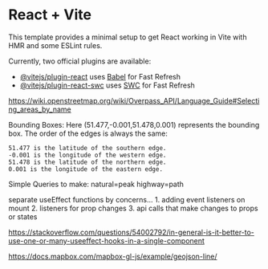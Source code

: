 # React + Vite

This template provides a minimal setup to get React working in Vite with HMR and some ESLint rules.

Currently, two official plugins are available:

- [@vitejs/plugin-react](https://github.com/vitejs/vite-plugin-react/blob/main/packages/plugin-react/README.md) uses [Babel](https://babeljs.io/) for Fast Refresh
- [@vitejs/plugin-react-swc](https://github.com/vitejs/vite-plugin-react-swc) uses [SWC](https://swc.rs/) for Fast Refresh

<!-- === OVERPASS API === -->

<!-- language guide -->

https://wiki.openstreetmap.org/wiki/Overpass_API/Language_Guide#Selecting_areas_by_name

<!-- overpass wizard -->

Bounding Boxes:
Here (51.477,-0.001,51.478,0.001) represents the bounding box. The order of the edges is always the same:

    51.477 is the latitude of the southern edge.
    -0.001 is the longitude of the western edge.
    51.478 is the latitude of the northern edge.
    0.001 is the longitude of the eastern edge.

Simple Queries to make:
natural=peak
highway=path

<!-- REACT -->
<!-- Multiple useEffects in a single component -->

separate useEffect functions by concerns... 1. adding event listeners on mount 2. listeners for prop changes 3. api calls that make changes to props or states

https://stackoverflow.com/questions/54002792/in-general-is-it-better-to-use-one-or-many-useeffect-hooks-in-a-single-component

<!-- MAPBOX -->

<!-- adding a line to a map using geoJSON source -->

https://docs.mapbox.com/mapbox-gl-js/example/geojson-line/
